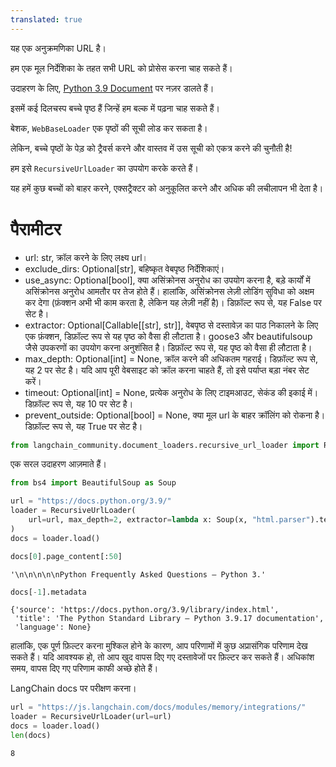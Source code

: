 ```yaml
---
translated: true
---
```


यह एक अनुक्रमणिका URL है।

हम एक मूल निर्देशिका के तहत सभी URL को प्रोसेस करना चाह सकते हैं।

उदाहरण के लिए, [Python 3.9 Document](https://docs.python.org/3.9/) पर नज़र डालते हैं।

इसमें कई दिलचस्प बच्चे पृष्ठ हैं जिन्हें हम बल्क में पढ़ना चाह सकते हैं।

बेशक, `WebBaseLoader` एक पृष्ठों की सूची लोड कर सकता है।

लेकिन, बच्चे पृष्ठों के पेड़ को ट्रैवर्स करने और वास्तव में उस सूची को एकत्र करने की चुनौती है!

हम इसे `RecursiveUrlLoader` का उपयोग करके करते हैं।

यह हमें कुछ बच्चों को बाहर करने, एक्सट्रैक्टर को अनुकूलित करने और अधिक की लचीलापन भी देता है।

# पैरामीटर

- url: str, क्रॉल करने के लिए लक्ष्य url।
- exclude_dirs: Optional[str], बहिष्कृत वेबपृष्ठ निर्देशिकाएं।
- use_async: Optional[bool], क्या असिंक्रोनस अनुरोध का उपयोग करना है, बड़े कार्यों में असिंक्रोनस अनुरोध आमतौर पर तेज होते हैं। हालांकि, असिंक्रोनस लेज़ी लोडिंग सुविधा को अक्षम कर देगा (फ़ंक्शन अभी भी काम करता है, लेकिन यह लेज़ी नहीं है)। डिफ़ॉल्ट रूप से, यह False पर सेट है।
- extractor: Optional[Callable[[str], str]], वेबपृष्ठ से दस्तावेज़ का पाठ निकालने के लिए एक फ़ंक्शन, डिफ़ॉल्ट रूप से यह पृष्ठ को वैसा ही लौटाता है। goose3 और beautifulsoup जैसे उपकरणों का उपयोग करना अनुशंसित है। डिफ़ॉल्ट रूप से, यह पृष्ठ को वैसा ही लौटाता है।
- max_depth: Optional[int] = None, क्रॉल करने की अधिकतम गहराई। डिफ़ॉल्ट रूप से, यह 2 पर सेट है। यदि आप पूरी वेबसाइट को क्रॉल करना चाहते हैं, तो इसे पर्याप्त बड़ा नंबर सेट करें।
- timeout: Optional[int] = None, प्रत्येक अनुरोध के लिए टाइमआउट, सेकंड की इकाई में। डिफ़ॉल्ट रूप से, यह 10 पर सेट है।
- prevent_outside: Optional[bool] = None, क्या मूल url के बाहर क्रॉलिंग को रोकना है। डिफ़ॉल्ट रूप से, यह True पर सेट है।

```python
from langchain_community.document_loaders.recursive_url_loader import RecursiveUrlLoader
```

एक सरल उदाहरण आज़माते हैं।

```python
from bs4 import BeautifulSoup as Soup

url = "https://docs.python.org/3.9/"
loader = RecursiveUrlLoader(
    url=url, max_depth=2, extractor=lambda x: Soup(x, "html.parser").text
)
docs = loader.load()
```

```python
docs[0].page_content[:50]
```

```output
'\n\n\n\n\nPython Frequently Asked Questions — Python 3.'
```

```python
docs[-1].metadata
```

```output
{'source': 'https://docs.python.org/3.9/library/index.html',
 'title': 'The Python Standard Library — Python 3.9.17 documentation',
 'language': None}
```

हालांकि, एक पूर्ण फ़िल्टर करना मुश्किल होने के कारण, आप परिणामों में कुछ अप्रासंगिक परिणाम देख सकते हैं। यदि आवश्यक हो, तो आप खुद वापस दिए गए दस्तावेजों पर फ़िल्टर कर सकते हैं। अधिकांश समय, वापस दिए गए परिणाम काफी अच्छे होते हैं।

LangChain docs पर परीक्षण करना।

```python
url = "https://js.langchain.com/docs/modules/memory/integrations/"
loader = RecursiveUrlLoader(url=url)
docs = loader.load()
len(docs)
```

```output
8
```
